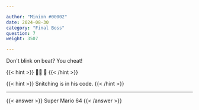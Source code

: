 ```yaml
---

author: "Minion #00002"
date: 2024-08-30
category: "Final Boss"
question: 7
weight: 3507

---
```


Don't blink on beat? You cheat!

{{< hint >}} 🏃‍♂️ 💨 {{< /hint >}}

{{< hint >}} Snitching is in his code. {{< /hint >}}

---

{{< answer >}} Super Mario 64 {{< /answer >}}

